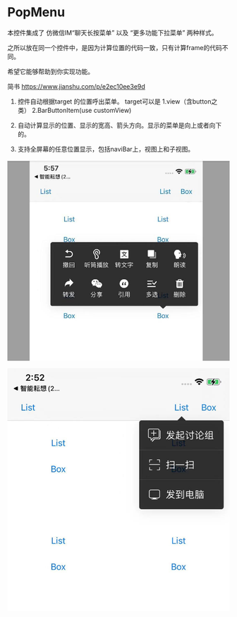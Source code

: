 # PopMenu

本控件集成了 仿微信IM“聊天长按菜单” 以及 “更多功能下拉菜单” 两种样式。

之所以放在同一个控件中，是因为计算位置的代码一致，只有计算frame的代码不同。

希望它能够帮助到你实现功能。

简书 https://www.jianshu.com/p/e2ec10ee3e9d

1. 控件自动根据target 的位置呼出菜单。 target可以是 1.view（含button之类） 2.BarButtonItem(use customView)

2. 自动计算显示的位置、显示的宽高、箭头方向。显示的菜单是向上或者向下的。

3. 支持全屏幕的任意位置显示，包括naviBar上，视图上和子视图。

![仿照微信长按样式](box.jpg "PopViewExample")

![更多列表样式](list.jpeg "PopViewExample")
